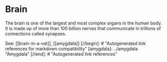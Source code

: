 # Brain

The brain is one of the largest and most complex organs in the human body. It is made up of more than 100 billion nerves that communicate in trillions of connections called synapses.

See: [[brain-in-a-vat]], [[amygdala]]
[//begin]: # "Autogenerated link references for markdown compatibility"
[amygdala]: ../amygdala "Amygdala"
[//end]: # "Autogenerated link references"